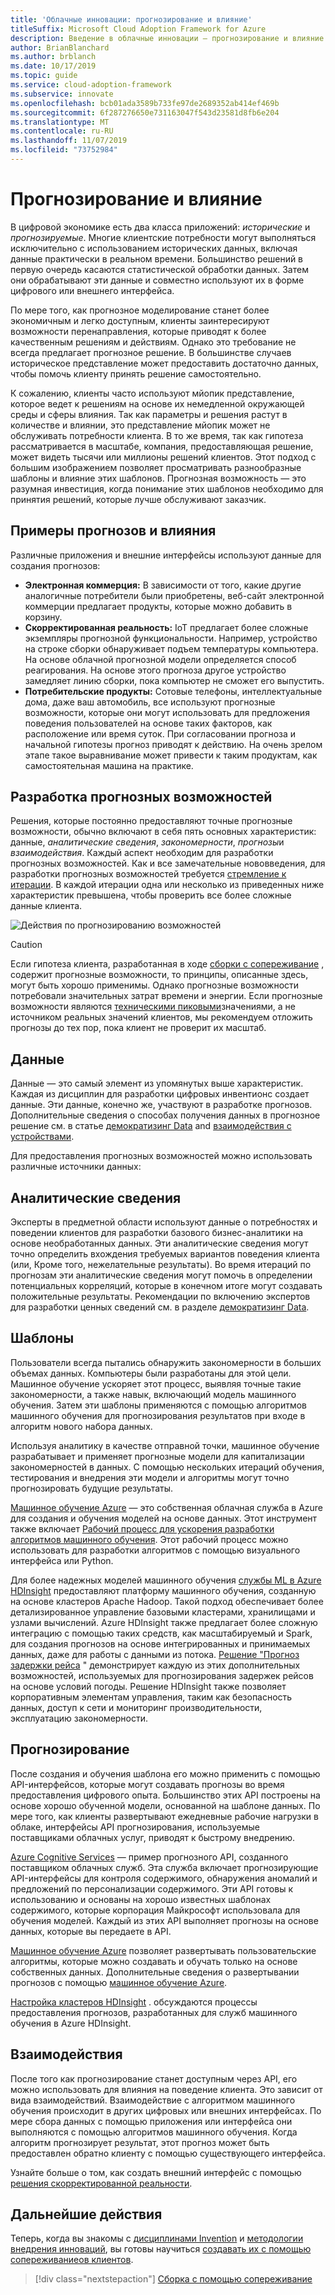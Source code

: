 ```yaml
---
title: 'Облачные инновации: прогнозирование и влияние'
titleSuffix: Microsoft Cloud Adoption Framework for Azure
description: Введение в облачные инновации — прогнозирование и влияние
author: BrianBlanchard
ms.author: brblanch
ms.date: 10/17/2019
ms.topic: guide
ms.service: cloud-adoption-framework
ms.subservice: innovate
ms.openlocfilehash: bcb01ada3589b733fe97de2689352ab414ef469b
ms.sourcegitcommit: 6f287276650e731163047f543d23581d8fb6e204
ms.translationtype: MT
ms.contentlocale: ru-RU
ms.lasthandoff: 11/07/2019
ms.locfileid: "73752984"
---
```

# <a name="predict-and-influence"></a>Прогнозирование и влияние

В цифровой экономике есть два класса приложений: *исторические* и *прогнозируемые*. Многие клиентские потребности могут выполняться исключительно с использованием исторических данных, включая данные практически в реальном времени. Большинство решений в первую очередь касаются статистической обработки данных. Затем они обрабатывают эти данные и совместно используют их в форме цифрового или внешнего интерфейса.

По мере того, как прогнозное моделирование станет более экономичным и легко доступным, клиенты заинтересируют возможности перенаправления, которые приводят к более качественным решениям и действиям. Однако это требование не всегда предлагает прогнозное решение. В большинстве случаев историческое представление может предоставить достаточно данных, чтобы помочь клиенту принять решение самостоятельно.

К сожалению, клиенты часто используют мйопик представление, которое ведет к решениям на основе их немедленной окружающей среды и сферы влияния. Так как параметры и решения растут в количестве и влиянии, это представление мйопик может не обслуживать потребности клиента. В то же время, так как гипотеза рассматривается в масштабе, компания, предоставляющая решение, может видеть тысячи или миллионы решений клиентов. Этот подход с большим изображением позволяет просматривать разнообразные шаблоны и влияние этих шаблонов. Прогнозная возможность — это разумная инвестиция, когда понимание этих шаблонов необходимо для принятия решений, которые лучше обслуживают заказчик.

## <a name="examples-of-predictions-and-influence"></a>Примеры прогнозов и влияния

Различные приложения и внешние интерфейсы используют данные для создания прогнозов:

- **Электронная коммерция:** В зависимости от того, какие другие аналогичные потребители были приобретены, веб-сайт электронной коммерции предлагает продукты, которые можно добавить в корзину.
- **Скорректированная реальность:** IoT предлагает более сложные экземпляры прогнозной функциональности. Например, устройство на строке сборки обнаруживает подъем температуры компьютера. На основе облачной прогнозной модели определяется способ реагирования. На основе этого прогноза другое устройство замедляет линию сборки, пока компьютер не сможет его выпустить.
- **Потребительские продукты:** Сотовые телефоны, интеллектуальные дома, даже ваш автомобиль, все используют прогнозные возможности, которые они могут использовать для предложения поведения пользователей на основе таких факторов, как расположение или время суток. При согласовании прогноза и начальной гипотезы прогноз приводят к действию. На очень зрелом этапе такое выравнивание может привести к таким продуктам, как самостоятельная машина на практике.

## <a name="develop-predictive-capabilities"></a>Разработка прогнозных возможностей

Решения, которые постоянно предоставляют точные прогнозные возможности, обычно включают в себя пять основных характеристик: данные, *аналитические* *сведения*, *закономерности*, *прогнозы*и *взаимодействия*. Каждый аспект необходим для разработки прогнозных возможностей. Как и все замечательные нововведения, для разработки прогнозных возможностей требуется [стремление к итерации](./index.md#commitment-to-iteration). В каждой итерации одна или несколько из приведенных ниже характеристик превышена, чтобы проверить все более сложные данные клиента.

![Действия по прогнозированию возможностей](../../_images/innovate/predict-and-influence.png)

> [!CAUTION]
> Если гипотеза клиента, разработанная в ходе [сборки с сопереживание](./build.md) , содержит прогнозные возможности, то принципы, описанные здесь, могут быть хорошо применимы. Однако прогнозные возможности потребовали значительных затрат времени и энергии. Если прогнозные возможности являются [техническими пиковыми](./build.md#reduce-complexity-and-delay-technical-spikes)значениями, а не источником реальных значений клиентов, мы рекомендуем отложить прогнозы до тех пор, пока клиент не проверит их масштаб.

## <a name="data"></a>Данные

Данные — это самый элемент из упомянутых выше характеристик. Каждая из дисциплин для разработки цифровых инвентионс создает данные. Эти данные, конечно же, участвуют в разработке прогнозов. Дополнительные сведения о способах получения данных в прогнозное решение см. в статье [демократизинг Data](./data.md) and [взаимодействия с устройствами](./devices.md).

Для предоставления прогнозных возможностей можно использовать различные источники данных:

## <a name="insights"></a>Аналитические сведения

Эксперты в предметной области используют данные о потребностях и поведении клиентов для разработки базового бизнес-аналитики на основе необработанных данных. Эти аналитические сведения могут точно определить вхождения требуемых вариантов поведения клиента (или, Кроме того, нежелательные результаты). Во время итераций по прогнозам эти аналитические сведения могут помочь в определении потенциальных корреляций, которые в конечном итоге могут создавать положительные результаты. Рекомендации по включению экспертов для разработки ценных сведений см. в разделе [демократизинг Data](./data.md).

## <a name="patterns"></a>Шаблоны

Пользователи всегда пытались обнаружить закономерности в больших объемах данных. Компьютеры были разработаны для этой цели. Машинное обучение ускоряет этот процесс, выявляя точные такие закономерности, а также навык, включающий модель машинного обучения. Затем эти шаблоны применяются с помощью алгоритмов машинного обучения для прогнозирования результатов при входе в алгоритм нового набора данных.

Используя аналитику в качестве отправной точки, машинное обучение разрабатывает и применяет прогнозные модели для капитализации закономерностей в данных. С помощью нескольких итераций обучения, тестирования и внедрения эти модели и алгоритмы могут точно прогнозировать будущие результаты.

[Машинное обучение Azure](https://docs.microsoft.com/azure/machine-learning/service/overview-what-is-azure-ml) — это собственная облачная служба в Azure для создания и обучения моделей на основе данных. Этот инструмент также включает [Рабочий процесс для ускорения разработки алгоритмов машинного обучения](https://docs.microsoft.com/azure/machine-learning/service/concept-azure-machine-learning-architecture). Этот рабочий процесс можно использовать для разработки алгоритмов с помощью визуального интерфейса или Python.

Для более надежных моделей машинного обучения [службы ML в Azure HDInsight](https://docs.microsoft.com/azure/hdinsight/r-server/r-server-overview) предоставляют платформу машинного обучения, созданную на основе кластеров Apache Hadoop. Такой подход обеспечивает более детализированное управление базовыми кластерами, хранилищами и узлами вычислений. Azure HDInsight также предлагает более сложную интеграцию с помощью таких средств, как масштабируемый и Spark, для создания прогнозов на основе интегрированных и принимаемых данных, даже для работы с данными из потока. [Решение "Прогноз задержки рейса](https://docs.microsoft.com/azure/hdinsight/hdinsight-hadoop-r-scaler-sparkr) " демонстрирует каждую из этих дополнительных возможностей, используемых для прогнозирования задержек рейсов на основе условий погоды. Решение HDInsight также позволяет корпоративным элементам управления, таким как безопасность данных, доступ к сети и мониторинг производительности, эксплуатацию закономерности.

## <a name="predictions"></a>Прогнозирование

После создания и обучения шаблона его можно применить с помощью API-интерфейсов, которые могут создавать прогнозы во время предоставления цифрового опыта. Большинство этих API построены на основе хорошо обученной модели, основанной на шаблоне данных. По мере того, как клиенты развертывают ежедневные рабочие нагрузки в облаке, интерфейсы API прогнозирования, используемые поставщиками облачных услуг, приводят к быстрому внедрению.

[Azure Cognitive Services](https://docs.microsoft.com/azure/cognitive-services) — пример прогнозного API, созданного поставщиком облачных служб. Эта служба включает прогнозирующие API-интерфейсы для контроля содержимого, обнаружения аномалий и предложений по персонализации содержимого. Эти API готовы к использованию и основаны на хорошо известных шаблонах содержимого, которые корпорация Майкрософт использовала для обучения моделей. Каждый из этих API выполняет прогнозы на основе данных, которые вы передаете в API.

[Машинное обучение Azure](https://docs.microsoft.com/azure/machine-learning) позволяет развертывать пользовательские алгоритмы, которые можно создавать и обучать только на основе собственных данных. Дополнительные сведения о развертывании прогнозов с помощью [машинное обучение Azure](https://docs.microsoft.com/azure/machine-learning/service/how-to-deploy-and-where).

[Настройка кластеров HDInsight](https://docs.microsoft.com/azure/hdinsight/hdinsight-hadoop-provision-linux-clusters) . обсуждаются процессы предоставления прогнозов, разработанных для служб машинного обучения в Azure HDInsight.

## <a name="interactions"></a>Взаимодействия

После того как прогнозирование станет доступным через API, его можно использовать для влияния на поведение клиента. Это зависит от вида взаимодействий. Взаимодействие с алгоритмом машинного обучения происходит в других цифровых или внешних интерфейсах. По мере сбора данных с помощью приложения или интерфейса они выполняются с помощью алгоритмов машинного обучения. Когда алгоритм прогнозирует результат, этот прогноз может быть предоставлен обратно клиенту с помощью существующего интерфейса.

Узнайте больше о том, как создать внешний интерфейс с помощью [решения скорректированной реальности](./devices.md#adjusted-reality).

## <a name="next-steps"></a>Дальнейшие действия

Теперь, когда вы знакомы с [дисциплинами Invention](./invention.md) и [методологии внедрения инноваций](./index.md), вы готовы научиться [создавать их с помощью сопереживаниеов клиентов](./build.md).

> [!div class="nextstepaction"]
> [Сборка с помощью сопереживание](./build.md)
